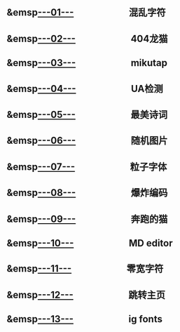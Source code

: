 ## &emsp;&emsp[---01---](https://dadaewqq.github.io/fun/01)&emsp;&emsp;&emsp;&emsp;&emsp;&emsp;混乱字符
## &emsp;&emsp[---02---](https://dadaewqq.github.io/fun/02)&emsp;&emsp;&emsp;&emsp;&emsp;&emsp;404龙猫
## &emsp;&emsp[---03---](https://dadaewqq.github.io/fun/03)&emsp;&emsp;&emsp;&emsp;&emsp;&emsp;mikutap
## &emsp;&emsp[---04---](https://dadaewqq.github.io/fun/04)&emsp;&emsp;&emsp;&emsp;&emsp;&emsp;UA检测
## &emsp;&emsp[---05---](https://dadaewqq.github.io/fun/05)&emsp;&emsp;&emsp;&emsp;&emsp;&emsp;最美诗词
## &emsp;&emsp[---06---](https://dadaewqq.github.io/fun/06)&emsp;&emsp;&emsp;&emsp;&emsp;&emsp;随机图片
## &emsp;&emsp[---07---](https://dadaewqq.github.io/fun/07)&emsp;&emsp;&emsp;&emsp;&emsp;&emsp;粒子字体
## &emsp;&emsp[---08---](https://dadaewqq.github.io/fun/08)&emsp;&emsp;&emsp;&emsp;&emsp;&emsp;爆炸编码
## &emsp;&emsp[---09---](https://dadaewqq.github.io/fun/09)&emsp;&emsp;&emsp;&emsp;&emsp;&emsp;奔跑的猫
## &emsp;&emsp[---10---](https://dadaewqq.github.io/fun/10)&emsp;&emsp;&emsp;&emsp;&emsp;&emsp;MD editor
## &emsp;&emsp[---11---](https://dadaewqq.github.io/fun/11)&emsp;&emsp;&emsp;&emsp;&emsp;&emsp;零宽字符
## &emsp;&emsp[---12---](https://dadaewqq.github.io/fun/12)&emsp;&emsp;&emsp;&emsp;&emsp;&emsp;跳转主页
## &emsp;&emsp[---13---](https://dadaewqq.github.io/fun/13)&emsp;&emsp;&emsp;&emsp;&emsp;&emsp;ig fonts
